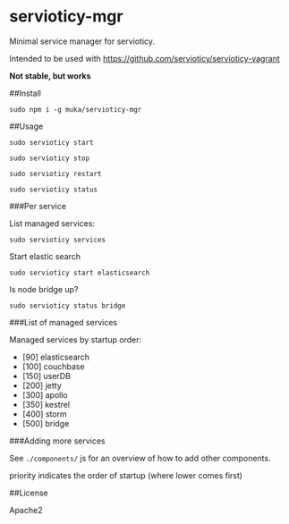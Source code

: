 servioticy-mgr
==============

Minimal service manager for servioticy.

Intended to be used with https://github.com/servioticy/servioticy-vagrant

**Not stable, but works**

##Install

`sudo npm i -g muka/servioticy-mgr`

##Usage

`sudo servioticy start`

`sudo servioticy stop`

`sudo servioticy restart`

`sudo servioticy status`


###Per service

List managed services:

`sudo servioticy services`

Start elastic search

`sudo servioticy start elasticsearch`

Is node bridge up?

`sudo servioticy status bridge`


###List of managed services

Managed services by startup order:

- [90] elasticsearch
- [100] couchbase
- [150] userDB
- [200] jetty
- [300] apollo
- [350] kestrel
- [400] storm
- [500] bridge

###Adding more services

See `./components/` js for an overview of how to add other components.

priority indicates the order of startup (where lower comes first)

##License

Apache2

